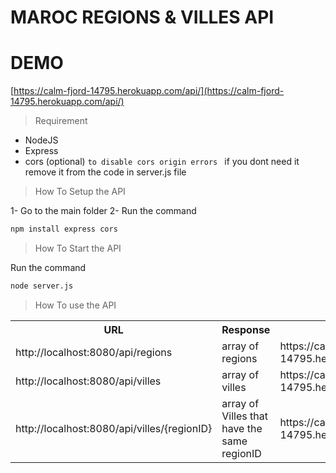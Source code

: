 # MAROC REGIONS & VILLES API 

# DEMO 
[https://calm-fjord-14795.herokuapp.com/api/](https://calm-fjord-14795.herokuapp.com/api/)

> Requirement 

- NodeJS
- Express
- cors (optional) `to disable cors origin errors ` if you dont need it remove it from the code in server.js file 

> How To Setup the API 

1- Go to the main folder 
2- Run the command 

```bash
npm install express cors
```

> How To Start the API

Run the command 

```bash
node server.js
``` 

> How To use the API 

<table>
<tr>
	<th>URL </th>
	<th>Response</th>
	<th>Demo</th>
</tr>
<tr>
	<td>http://localhost:8080/api/regions</td>
	<td>array of regions</td>
	<td>https://calm-fjord-14795.herokuapp.com/api/regions</td>
	</tr>
	<tr>
	<td>http://localhost:8080/api/villes </td>
	<td>array of villes</td>
		<td>https://calm-fjord-14795.herokuapp.com/api/villes</td>
	</tr>
		<tr>
	<td>http://localhost:8080/api/villes/{regionID}</td>
	<td>array of  Villes that have the same  regionID</td>
	<td>https://calm-fjord-14795.herokuapp.com/api/6</td>
	</tr>
	</table>

